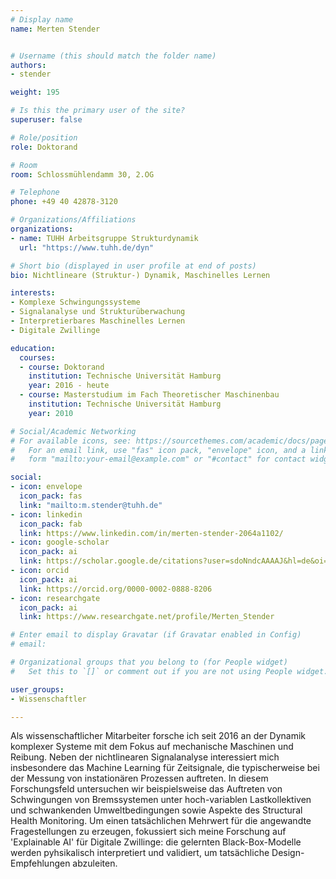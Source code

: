 ```yaml
---
# Display name
name: Merten Stender


# Username (this should match the folder name)
authors:
- stender

weight: 195

# Is this the primary user of the site?
superuser: false

# Role/position
role: Doktorand

# Room
room: Schlossmühlendamm 30, 2.OG

# Telephone
phone: +49 40 42878-3120

# Organizations/Affiliations
organizations:
- name: TUHH Arbeitsgruppe Strukturdynamik
  url: "https://www.tuhh.de/dyn"

# Short bio (displayed in user profile at end of posts)
bio: Nichtlineare (Struktur-) Dynamik, Maschinelles Lernen

interests:
- Komplexe Schwingungssysteme
- Signalanalyse und Strukturüberwachung
- Interpretierbares Maschinelles Lernen
- Digitale Zwillinge

education:
  courses:
  - course: Doktorand
    institution: Technische Universität Hamburg
    year: 2016 - heute
  - course: Masterstudium im Fach Theoretischer Maschinenbau
    institution: Technische Universität Hamburg
    year: 2010

# Social/Academic Networking
# For available icons, see: https://sourcethemes.com/academic/docs/page-builder/#icons
#   For an email link, use "fas" icon pack, "envelope" icon, and a link in the
#   form "mailto:your-email@example.com" or "#contact" for contact widget.

social:
- icon: envelope
  icon_pack: fas
  link: "mailto:m.stender@tuhh.de"
- icon: linkedin
  icon_pack: fab
  link: https://www.linkedin.com/in/merten-stender-2064a1102/
- icon: google-scholar
  icon_pack: ai
  link: https://scholar.google.de/citations?user=sdoNndcAAAAJ&hl=de&oi=ao
- icon: orcid
  icon_pack: ai
  link: https://orcid.org/0000-0002-0888-8206
- icon: researchgate
  icon_pack: ai
  link: https://www.researchgate.net/profile/Merten_Stender

# Enter email to display Gravatar (if Gravatar enabled in Config)
# email:

# Organizational groups that you belong to (for People widget)
#   Set this to `[]` or comment out if you are not using People widget.

user_groups:
- Wissenschaftler

---
```


Als wissenschaftlicher Mitarbeiter forsche ich seit 2016 an der Dynamik komplexer Systeme mit dem Fokus auf mechanische Maschinen und Reibung. Neben der nichtlinearen Signalanalyse interessiert mich insbesondere das Machine Learning für Zeitsignale, die typischerweise bei der Messung von instationären Prozessen auftreten. In diesem Forschungsfeld untersuchen wir beispielsweise das Auftreten von Schwingungen von Bremssystemen unter hoch-variablen Lastkollektiven und schwankenden Umweltbedingungen sowie Aspekte des Structural Health Monitoring. Um einen tatsächlichen Mehrwert für die angewandte Fragestellungen zu erzeugen, fokussiert sich meine Forschung auf 'Explainable AI' für Digitale Zwillinge: die gelernten Black-Box-Modelle werden pyhsikalisch interpretiert und validiert, um tatsächliche Design-Empfehlungen abzuleiten.





